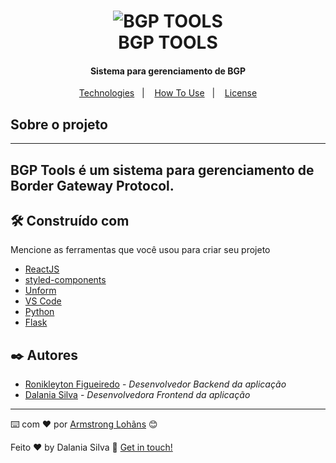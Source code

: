 <h1 align="center">
    <img alt="BGP TOOLS" src="https://res.cloudinary.com/dwufco8zm/image/upload/v1625616909/bgp_r19aj5.png" />
    <br>
    BGP TOOLS
</h1>

<h4 align="center">
 Sistema para gerenciamento de BGP
</h4>


<p align="center">
  <a href="#rocket-technologies">Technologies</a>&nbsp;&nbsp;&nbsp;|&nbsp;&nbsp;&nbsp;
  <a href="#information_source-how-to-use">How To Use</a>&nbsp;&nbsp;&nbsp;|&nbsp;&nbsp;&nbsp;
  <a href="#memo-license">License</a>
</p>


## Sobre o projeto
---

BGP Tools é um sistema para gerenciamento de Border Gateway Protocol.
--

## 🛠️ Construído com

Mencione as ferramentas que você usou para criar seu projeto

* [ReactJS](https://reactjs.org/)
* [styled-components](https://maven.apache.org/) 
* [Unform](https://maven.apache.org/) 
* [VS Code](https://code.visualstudio.com/) 
* [Python](https://www.python.org/doc/)
* [Flask](https://flask.palletsprojects.com/en/2.0.x/)

## ✒️ Autores

* [Ronikleyton Figueiredo](https://github.com/linkParaPerfil) - *Desenvolvedor Backend da aplicação*  
* [Dalania Silva](https://github.com/linkParaPerfil) - *Desenvolvedora Frontend da aplicação*  

---
⌨️ com ❤️ por [Armstrong Lohãns](https://gist.github.com/lohhans) 😊

Feito ♥ by Dalania Silva :wave: [Get in touch!](https://www.linkedin.com/in/dalania-silva-851107175/)
